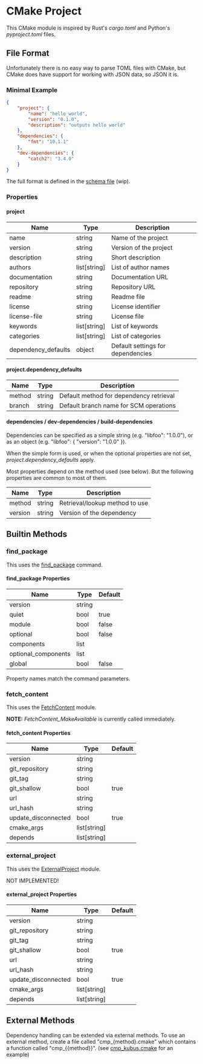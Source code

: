 # CMake Project

This CMake module is inspired by Rust's _cargo.toml_
and Python's _pyproject.toml_ files.

## File Format

Unfortunately there is no easy way to parse TOML files with CMake,
but CMake does have support for working with JSON data, so JSON it is.

### Minimal Example

```.json
{
    "project": {
        "name": "hello_world",
        "version": "0.1.0",
        "description": "outputs hello world"
    },
    "dependencies": {
        "fmt": "10.1.1"
    },
    "dev-dependencies": {
        "catch2": "3.4.0"
    }
}
```

The full format is defined in the [schema file][1] (wip).

### Properties

#### project

| Name                  | Type          | Description                       |
|-----                  |-----          | -----------                       |
| name                  | string        | Name of the project               |
| version               | string        | Version of the project            |
| description           | string        | Short description                 |
| authors               | list[string]  | List of author names              |
| documentation         | string        | Documentation URL                 |
| repository            | string        | Repository URL                    |
| readme                | string        | Readme file                       |
| license               | string        | License identifier                |
| license-file          | string        | License file                      |
| keywords              | list[string]  | List of keywords                  |
| categories            | list[string]  | List of categories                |
| dependency_defaults   | object        | Default settings for dependencies |

#### project.dependency_defaults

| Name    | Type    | Description                             |
|-----    |-----    |------------                             |
| method  | string  | Default method for dependency retrieval |
| branch  | string  | Default branch name for SCM operations  |

#### dependencies / dev-dependencies / build-dependencies

Dependencies can be specified as a simple string (e.g. "libfoo": "1.0.0"),
or as an object (e.g. "libfoo": { "version": "1.0.0" }).

When the simple form is used, or when the optional properties are not set,
_project.dependency_defaults_ apply.

Most properties depend on the method used (see below). But the following
properties are common to most of them.

| Name    | Type    | Description                     |
|-----    |-----    |------------                     |
| method  | string  | Retrieval/lookup method to use  |
| version | string  | Version of the dependency       |

## Builtin Methods

### find_package

This uses the [find_package][2] command.

#### find_package Properties

| Name                  | Type      | Default |
|-----                  |-----      |-------- |
| version               | string    |         |
| quiet                 | bool      | true    |
| module                | bool      | false   |
| optional              | bool      | false   |
| components            | list      |         |
| optional_components   | list      |         |
| global                | bool      | false   |

Property names match the command parameters.

### fetch_content

This uses the [FetchContent][3] module.

__NOTE:__ _FetchContent_MakeAvailable_ is currently called immediately.

#### fetch_content Properties

| Name                  | Type          | Default |
|-----                  |-----          |-------- |
| version               | string        |         |
| git_repository        | string        |         |
| git_tag               | string        |         |
| git_shallow           | bool          | true    |
| url                   | string        |         |
| url_hash              | string        |         |
| update_disconnected   | bool          | true    |
| cmake_args            | list[string]  |         |
| depends               | list[string]  |         |

### external_project

This uses the [ExternalProject][4] module.

NOT IMPLEMENTED!

#### external_project Properties

| Name                  | Type          | Default |
|-----                  |-----          |-------- |
| version               | string        |         |
| git_repository        | string        |         |
| git_tag               | string        |         |
| git_shallow           | bool          | true    |
| url                   | string        |         |
| url_hash              | string        |         |
| update_disconnected   | bool          | true    |
| cmake_args            | list[string]  |         |
| depends               | list[string]  |         |

## External Methods

Dependency handling can be extended via external methods.
To use an external method, create a file called "cmp_{method}.cmake"
which contains a function called "cmp_{{method}}".
(see [cmp_kubus.cmake][5] for an example)

<!-- References -->

[1]: schema/cmake-project.schema.json (JSON Schema)
[2]: https://cmake.org/cmake/help/latest/command/find_package.html (CMake Documentation)
[3]: https://cmake.org/cmake/help/latest/module/FetchContent.html (CMake Documentation)
[4]: https://cmake.org/cmake/help/latest/module/ExternalProject.html (CMake Documentation)
[5]: cmake/cmp_kubus.cmake (kubus_find_package)
